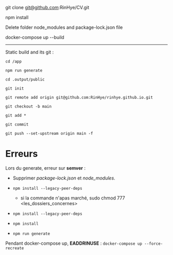git clone git@github.com:RinHye/CV.git

npm install

Delete folder node_modules and package-lock.json file

docker-compose up --build



_____

Static build and its git :
```
cd /app

npm run generate

cd .output/public

git init

git remote add origin git@github.com:RinHye/rinhye.github.io.git

git checkout -b main

git add *

git commit

git push --set-upstream origin main -f
```


Erreurs
=====================

Lors du generate, erreur sur **semver** :

- Supprimer *package-lock.json* et *node_modules*.

- ```npm install --legacy-peer-deps```
  - si la commande n'apas marché, sudo chmod 777 <les_dossiers_concernes>

- ```npm install --legacy-peer-deps```

- ```npm install```

- ```npm run generate```


Pendant docker-compose up, **EADDRINUSE** :
```docker-compose up --force-recreate```